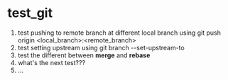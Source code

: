 # test_git
1. test pushing to remote branch at different local branch using git push origin <local_branch>:<remote_branch>
2. test setting upstream using git branch --set-upstream-to <remote branch>
3. test the different between **merge** and **rebase**
4. what's the next test???
5. ...
